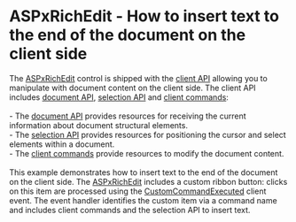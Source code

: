 # ASPxRichEdit - How to insert text to the end of the document on the client side


The <a href="https://documentation.devexpress.com/AspNet/DevExpress.Web.ASPxRichEdit.ASPxRichEdit.class">ASPxRichEdit</a> control is shipped with the <a href="https://documentation.devexpress.com/AspNet/116405/ASP-NET-WebForms-Controls/Rich-Text-Editor/Concepts/Client-API">client API</a> allowing you to manipulate with document content on the client side. The client API includes <a href="https://documentation.devexpress.com/AspNet/117665/ASP-NET-WebForms-Controls/Rich-Text-Editor/Concepts/Client-API/Document-Model-Information">document API</a>, <a href="https://documentation.devexpress.com/AspNet/117666/ASP-NET-WebForms-Controls/Rich-Text-Editor/Concepts/Client-API/Client-Selection">selection API</a> and <a href="https://documentation.devexpress.com/AspNet/117668/ASP-NET-WebForms-Controls/Rich-Text-Editor/Concepts/Client-API/Client-Commands">client commands</a>:<br><br>- The <a href="https://documentation.devexpress.com/AspNet/117665/ASP-NET-WebForms-Controls/Rich-Text-Editor/Concepts/Client-API/Document-Model-Information">document API</a> provides resources for receiving the current information about document structural elements.<br>- The <a href="https://documentation.devexpress.com/AspNet/117666/ASP-NET-WebForms-Controls/Rich-Text-Editor/Concepts/Client-API/Client-Selection">selection API</a> provides resources for positioning the cursor and select elements within a document.<br>- The <a href="https://documentation.devexpress.com/AspNet/117668/ASP-NET-WebForms-Controls/Rich-Text-Editor/Concepts/Client-API/Client-Commands">client commands</a> provide resources to modify the document content.<br><br>This example demonstrates how to insert text to the end of the document on the client side. The <a href="https://documentation.devexpress.com/AspNet/DevExpress.Web.ASPxRichEdit.ASPxRichEdit.class">ASPxRichEdit</a> includes a custom ribbon button: clicks on this item are processed using the <a href="https://documentation.devexpress.com/AspNet/DevExpress.Web.ASPxRichEdit.Scripts.ASPxClientRichEdit.CustomCommandExecuted.event">CustomCommandExecuted</a> client event. The event handler identifies the custom item via a command name and includes client commands and the selection API to insert text.

<br/>


